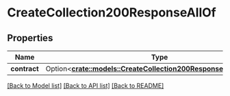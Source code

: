 # CreateCollection200ResponseAllOf

## Properties

Name | Type | Description | Notes
------------ | ------------- | ------------- | -------------
**contract** | Option<[**crate::models::CreateCollection200ResponseAllOfContract**](createCollection_200_response_allOf_contract.md)> |  | [optional]

[[Back to Model list]](../README.md#documentation-for-models) [[Back to API list]](../README.md#documentation-for-api-endpoints) [[Back to README]](../README.md)


